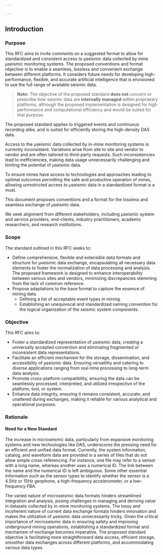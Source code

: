 ```yaml
---

---
```


## Introduction

### Purpose

This RFC aims to invite comments on a suggested format to allow for standardized and consistent access to μseismic data collected by mine μseismic monitoring systems. The proposed conventions and format objective is to enable a seamless, lossless and convenient exchange between different platforms. It considers future needs for developing high-performance, flexible, and accurate artificial intelligence that is envisioned to use the full range of available seismic data.

> **Note:** The objective of the proposed standard **does not** concern or prescribe how seismic data are **internally managed** within proprietary platforms, although the proposed implementation is designed for high performance and computational efficiency and would be suited for that purpose.

The proposed standard applies to triggered events and continuous recording alike, and is suited for efficiently storing the high-density DAS data.

Access to the μseismic data collected by in-mine monitoring systems is currently inconsistent. Variations arise from site to site and vendor to vendor and are often tailored to third-party requests. Such inconsistencies lead to inefficiencies, making data usage unnecessarily challenging and limiting the potential of μseismic data.

To ensure mines have access to technologies and approaches leading to optimal outcomes permitting the safe and productive operation of mines, allowing unrestricted access to μseismic data in a standardized format is a must.

This document proposes conventions and a format for the lossless and seamless exchange of μseismic data.

We seek alignment from different stakeholders, including μseismic system and service providers, end-clients, industry practitioners, academic researchers, and research institutions.

### Scope

The standard outlined in this RFC seeks to:

- Define comprehensive, flexible and extensible data formats and structure for μseismic data exchange, encapsulating all necessary data elements to foster the normalization of data processing and analysis. The proposed framework is designed to enhance interoperability between various sites and vendors, minimizing discrepancies stemming from the lack of common reference.
- Propose adaptations to the base format to capture the essence of mining data.
  - Defining a list of acceptable event types in mining.
  - Establishing an unequivocal and standardized naming convention for the logical organization of the seismic system components.

### Objective

This RFC aims to:

- Foster a standardized representation of μseismic data, creating a universally accepted convention and eliminating fragmented or inconsistent data representations.
- Facilitate an efficient mechanism for the storage, dissemination, and accessibility of μseismic data. Ensuring versatility and catering to diverse applications ranging from real-time processing to long-term data analysis.
- Promote cross-platform compatibility, ensuring the data can be seamlessly processed, interpreted, and utilized irrespective of the platform, tool, or system.
- Enhance data integrity, ensuring it remains consistent, accurate, and unaltered during exchanges, making it reliable for various analytical and operational purposes.

### Rationale

#### Need for a New Standard

The increase in microseismic data, particularly from expansive monitoring systems and new technologies like DAS, underscores the pressing need for an efficient and unified data format. Currently, the system information, catalog, and waveform data are provided in a series of files that do not allow simple cross-referencing. For instance, one file may refer to a sensor with a long name, whereas another uses a numerical ID. The link between the name and the numerical ID is left ambiguous. Some other essential information such as the sensor types to identify whether the sensor is a 4.5Hz or 15Hz geophone, a high-frequency accelerometer, or a low-frequency FBA.

The varied nature of microseismic data formats hinders streamlined integration and analysis, posing challenges in managing and deriving value in datasets collected by in-mine monitoring systems. The lossy and incoherent nature of current data exchange formats hinders innovation and makes the utilization of μseismic data unnecessarily tricky. Given the critical importance of microseismic data in ensuring safety and improving underground mining operations, establishing a standardized format and mechanism of exchange becomes imperative. The proposed standard objective is facilitating more straightforward data access, efficient storage, smoother data exchanges across different platforms, and accommodating various data types.
<!--stackedit_data:
eyJoaXN0b3J5IjpbLTE4NjE1Mjc1MDQsMTM5ODQ1MDg2OV19
-->